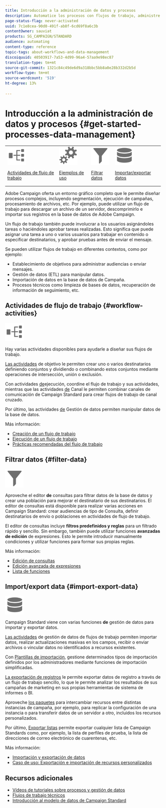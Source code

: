 ```yaml
---
title: Introducción a la administración de datos y procesos
description: Automatice los procesos con flujos de trabajo, administre datos y audiencias, envíe mensajes, y mucho más.
page-status-flag: never-activated
uuid: 7c1e8cea-90d0-491f-ab8f-6cd69f8a6c3b
contentOwner: sauviat
products: SG_CAMPAIGN/STANDARD
audience: automating
content-type: reference
topic-tags: about-workflows-and-data-management
discoiquuid: 40503917-7a53-4d99-96a4-57aa9e98ec87
translation-type: tm+mt
source-git-commit: 1321c84c49de6d9a318bbc5bb8a0e28b332d2b5d
workflow-type: tm+mt
source-wordcount: '519'
ht-degree: 13%

---
```



# Introducción a la administración de datos y procesos {#get-started-processes-data-management}

<table>
<tr>
<td><img src="assets/do-not-localize/icon_workflows.svg" width="60px"><p><a href="#workflow-activities">Actividades de flujo de trabajo</a></p></td><td><img src="assets/do-not-localize/icon_activities.svg" width="60px"><p><a href="../../automating/using/workflow-created-query-with-complement.md">Ejemplos de uso</a></p></td><td><img src="assets/do-not-localize/icon_filter.svg" width="60px"><p><a href="#filter-data">Filtrar datos</a></p></td>
<td><img src="assets/do-not-localize/icon_manage.svg" width="60px"><p><a href="#import-export-data">Importar/exportar datos</a></p></td></tr>
</table>

Adobe Campaign oferta un entorno gráfico completo que le permite diseñar procesos complejos, incluyendo segmentación, ejecución de campañas, procesamiento de archivos, etc. Por ejemplo, puede utilizar un flujo de trabajo para descargar un archivo de un servidor, descomprimirlo e importar sus registros en la base de datos de Adobe Campaign.

Un flujo de trabajo también puede involucrar a los usuarios asignándoles tareas o haciéndoles aprobar tareas realizadas. Esto significa que puede asignar una tarea a uno o varios usuarios para trabajar en contenido o especificar destinatarios, y aprobar pruebas antes de enviar el mensaje.

Se pueden utilizar flujos de trabajo en diferentes contextos, como por ejemplo:

* Establecimiento de objetivos para administrar audiencias o enviar mensajes.
* Gestión de datos (ETL) para manipular datos.
* Importación de datos en la base de datos de Campaña.
* Procesos técnicos como limpieza de bases de datos, recuperación de información de seguimiento, etc.

## Actividades de flujo de trabajo {#workflow-activities}

<img src="assets/do-not-localize/icon_workflows.svg" width="60px">

Hay varias actividades disponibles para ayudarle a diseñar sus flujos de trabajo.

[Las actividades](../../automating/using/about-targeting-activities.md) de objetivo le permiten crear uno o varios destinatarios definiendo conjuntos y dividiendo o combinando estos conjuntos mediante operaciones de intersección, unión o exclusión.

Con actividades [de](../../automating/using/about-execution-activities.md)ejecución, coordine el flujo de trabajo y sus actividades, mientras que las actividades [de](../../automating/using/about-channel-activities.md) Canal le permiten combinar canales de comunicación de Campaign Standard para crear flujos de trabajo de canal cruzado.

Por último, las actividades [de](../../automating/using/about-data-management-activities.md) Gestión de datos permiten manipular datos de la base de datos.

Más información:

* [Creación de un flujo de trabajo](../../automating/using/building-a-workflow.md)
* [Ejecución de un flujo de trabajo](../../automating/using/about-workflow-execution.md)
* [Prácticas recomendadas del flujo de trabajo](../../automating/using/best-practices-workflows.md)

## Filtrar datos {#filter-data}

<img src="assets/do-not-localize/icon_filter.svg" width="60px">

Aproveche el editor **de** consultas para filtrar datos de la base de datos y crear una población para mejorar el destinatario de sus destinatarios. El editor de consultas está disponible para realizar varias acciones en Campaign Standard: crear audiencias de tipo de Consulta, definir destinatarios de envío o poblaciones en actividades de flujo de trabajo.

El editor de consultas incluye **filtros predefinidos y reglas** para un filtrado rápido y sencillo. Sin embargo, también puede utilizar funciones **avanzadas de edición** de expresiones. Esto le permite introducir manualmente condiciones y utilizar funciones para formar sus propias reglas.

Más información:

* [Edición de consultas](../../automating/using/editing-queries.md)
* [Edición avanzada de expresiones](../../automating/using/advanced-expression-editing.md)
* [Lista de funciones](../../automating/using/list-of-functions.md)

## Import/export data {#import-export-data}

<img src="assets/do-not-localize/icon_manage.svg" width="60px">

Campaign Standard viene con varias funciones **de** gestión de datos para importar y exportar datos.

[Las actividades](../../automating/using/about-data-management-activities.md) de gestión de datos de flujos de trabajo permiten importar datos, realizar actualizaciones masivas en los campos, recibir o enviar archivos o vincular datos no identificados a recursos existentes.

Con [Plantillas de importación](../../automating/using/importing-data-with-import-templates.md), gestione determinados tipos de importación definidos por los administradores mediante funciones de importación simplificadas.

[La exportación de registros](../../automating/using/exporting-logs.md) le permite exportar datos de registro a través de un flujo de trabajo sencillo, lo que le permite analizar los resultados de sus campañas de marketing en sus propias herramientas de sistema de informes o BI.

Aproveche [los paquetes](../../automating/using/managing-packages.md) para intercambiar recursos entre distintas instancias de campaña, por ejemplo, para replicar la configuración de una instancia o para transferir datos de un servidor a otro, incluidos los recursos personalizados.

Por último, [Exportar listas](../../automating/using/exporting-lists.md) permite exportar cualquier lista de Campaign Standards como, por ejemplo, la lista de perfiles de prueba, la lista de direcciones de correo electrónico de cuarentenas, etc.

Más información:

* [Importación y exportación de datos](../../automating/using/about-data-import-and-export.md)
* [Caso de uso: Exportación e importación de recursos personalizados](../../automating/using/exporting-importing-custom-resources.md)

## Recursos adicionales

* [Vídeos de tutoriales sobre procesos y gestión de datos](https://docs.adobe.com/content/help/en/campaign-standard-learn/tutorials/getting-started/create-workflow.html)
* [Flujos de trabajo técnicos](../../administration/using/technical-workflows.md)
* [Introducción al modelo de datos de Campaign Standard](../../developing/using/get-started-data-model.md)

